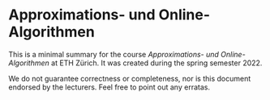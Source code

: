 # Approximations- und Online-Algorithmen

This is a minimal summary for the course *Approximations- und Online-Algorithmen* at ETH Zürich.
It was created during the spring semester 2022.

We do not guarantee correctness or completeness, nor is this document endorsed by the lecturers.
Feel free to point out any erratas.

